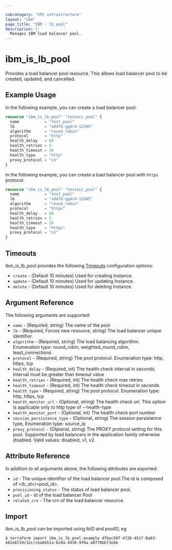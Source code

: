 ```yaml
---

subcategory: "VPC infrastructure"
layout: "ibm"
page_title: "IBM : lb_pool"
description: |-
  Manages IBM load balancer pool.
---
```


# ibm\_is_lb_pool

Provides a load balancer pool resource. This allows load balancer pool to be created, updated, and cancelled.


## Example Usage

In the following example, you can create a load balancer pool:

```terraform
resource "ibm_is_lb_pool" "testacc_pool" {
  name           = "test_pool"
  lb             = "addfd-gg4r4-12345"
  algorithm      = "round_robin"
  protocol       = "http"
  health_delay   = 60
  health_retries = 5
  health_timeout = 30
  health_type    = "http"
  proxy_protocol = "v1"
}

```

In the following example, you can create a load balancer pool with `https` protocol:

```terraform
resource "ibm_is_lb_pool" "testacc_pool" {
  name           = "test_pool"
  lb             = "addfd-gg4r4-12345"
  algorithm      = "round_robin"
  protocol       = "https"
  health_delay   = 60
  health_retries = 5
  health_timeout = 30
  health_type    = "https"
  proxy_protocol = "v1"
}

```

## Timeouts

ibm_is_lb_pool provides the following [Timeouts](https://www.terraform.io/docs/configuration/resources.html#timeouts) configuration options:

* `create` - (Default 10 minutes) Used for creating Instance.
* `update` - (Default 10 minutes) Used for updating Instance.
* `delete` - (Default 10 minutes) Used for deleting Instance.

## Argument Reference

The following arguments are supported:

* `name` - (Required, string) The name of the pool
* `lb` - (Required, Forces new resource, string)  The load balancer unique identifier.
* `algorithm` - (Required, string) The load balancing algorithm. Enumeration type: round_robin, weighted_round_robin, least_connections
* `protocol` - (Required, string) The pool protocol. Enumeration type: http, https, tcp
* `health_delay` - (Required, int) The health check interval in seconds. Interval must be greater than timeout value
* `health_retries` - (Required, int) The health check max retries
* `health_timeout` - (Required, int) The health check timeout in seconds
* `health_type` - (Required, string) The pool protocol. Enumeration type: http, https, tcp
* `health_monitor_url` - (Optional, string) The health check url. This option is applicable only to http type of --health-type
* `health_monitor_port` - (Optional, int) The health check port number
* `session_persistence_type` - (Optional, string) The session persistence type, Enumeration type: source_ip
* `proxy_protocol` - (Otpional, string) The PROXY protocol setting for this pool. Supported by load balancers in the application family otherwise disabled. Valid values: disabled, v1, v2.

## Attribute Reference

In addition to all arguments above, the following attributes are exported:

* `id` - The unique identifier of the load balancer pool.The id is composed of \<lb_id\>/\<pool_id\>.
* `provisioning_status` - The status of load balancer pool.
* `pool_id`  - Id of the load balancer Pool
* `related_crn` - The crn of the load balancer resource.

## Import

ibm_is_lb_pool can be imported using lbID and poolID, eg

```
$ terraform import ibm_is_lb_pool.example d7bec597-4726-451f-8a63-e62e6f19c32c/cea6651a-bc0a-4438-9f8a-a0770bbf3ebb
```
